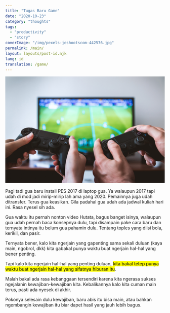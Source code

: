 ```yaml
---
title: "Tugas Baru Game"
date: "2020-10-23"
category: "thoughts"
tags:
  - "productivity"
  - "story"
coverImage: "/img/pexels-jeshootscom-442576.jpg"
permalink: /main/
layout: layouts/post-id.njk
lang: id
translation: /game/
---
```


![](/img/pexels-jeshootscom-442576.jpg)

Pagi tadi gua baru install PES 2017 di laptop gua. Ya walaupun 2017 tapi udah di mod jadi mirip-mirip lah ama yang 2020. Pemainnya juga udah ditransfer. Terus gua keasikan. Gila padahal gua udah ada jadwal kuliah hari ini. Rasa nyesel sih ada.

Gua waktu itu pernah nonton video Hutata, bagus banget isinya, walaupun gua udah pernah baca konsepnya dulu, tapi disampain pake cara baru dan ternyata intinya itu belum gua pahamin dulu. Tentang toples yang diisi bola, kerikil, dan pasir.

Ternyata bener, kalo kita ngerjain yang gapenting sama sekali duluan (kaya main, ngobrol, dkk) kita gabakal punya waktu buat ngerjain hal-hal yang bener penting.

Tapi kalo kita ngerjain hal-hal yang penting duluan, <mark>kita bakal tetep punya waktu buat ngerjain hal-hal yang sifatnya hiburan itu</mark>.

Malah bakal ada rasa kebanggaan tersendiri karena kita ngerasa sukses ngejalanin kewajiban-kewajiban kita. Kebalikannya kalo kita cuman main terus, pasti ada nyesek di akhir.

Pokonya selesain dulu kewajiban, baru abis itu bisa main, atau bahkan ngembangin kewajiban itu biar dapet hasil yang jauh lebih bagus.
